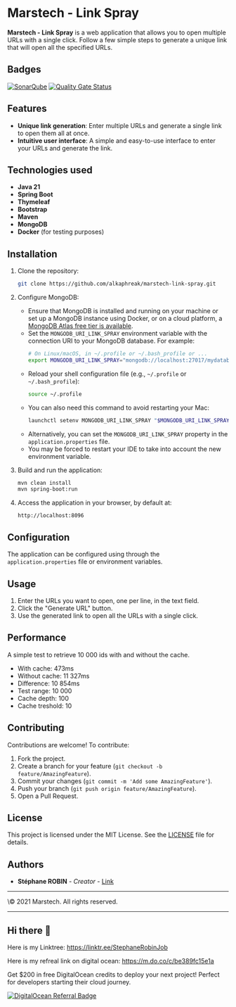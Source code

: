 # Marstech - Link Spray

**Marstech - Link Spray** is a web application that allows you to open multiple URLs with a single click. Follow a few
simple steps to generate a unique link that will open all the specified URLs.

## Badges

[![SonarQube](https://github.com/alkaphreak/marstech-link-spray/actions/workflows/maven-sonar.yml/badge.svg)](https://github.com/alkaphreak/marstech-link-spray/actions/workflows/maven-sonar.yml)
[![Quality Gate Status](https://sonarcloud.io/api/project_badges/measure?project=alkaphreak_marstech-link-spray&metric=alert_status)](https://sonarcloud.io/summary/new_code?id=alkaphreak_marstech-link-spray)

## Features

- **Unique link generation**: Enter multiple URLs and generate a single link to open them all at once.
- **Intuitive user interface**: A simple and easy-to-use interface to enter your URLs and generate the link.

## Technologies used

- **Java 21**
- **Spring Boot**
- **Thymeleaf**
- **Bootstrap**
- **Maven**
- **MongoDB**
- **Docker** (for testing purposes)

## Installation

1. Clone the repository:
    ```bash
    git clone https://github.com/alkaphreak/marstech-link-spray.git
    ```

2. Configure MongoDB:
    - Ensure that MongoDB is installed and running on your machine or set up a MongoDB instance using Docker, or on a
      cloud platform, a [MongoDB Atlas free tier is available](https://www.mongodb.com/pricing).
    - Set the `MONGODB_URI_LINK_SPRAY` environment variable with the connection URI to your MongoDB database. For
      example:
        ```sh
        # On Linux/macOS, in ~/.profile or ~/.bash_profile or ...
        export MONGODB_URI_LINK_SPRAY="mongodb://localhost:27017/mydatabase"
        ```
    - Reload your shell configuration file (e.g., `~/.profile` or `~/.bash_profile`):
        ```sh
        source ~/.profile
        ```    
    - You can also need this command to avoid restarting your Mac:
        ```sh
        launchctl setenv MONGODB_URI_LINK_SPRAY "$MONGODB_URI_LINK_SPRAY"
        ```
    - Alternatively, you can set the `MONGODB_URI_LINK_SPRAY` property in the `application.properties` file.
    - You may be forced to restart your IDE to take into account the new environment variable.

3. Build and run the application:
    ```bash
    mvn clean install
    mvn spring-boot:run
    ```

4. Access the application in your browser, by default at:
    ```
    http://localhost:8096
    ```

## Configuration

The application can be configured using through the `application.properties` file or environment variables.

## Usage

1. Enter the URLs you want to open, one per line, in the text field.
2. Click the "Generate URL" button.
3. Use the generated link to open all the URLs with a single click.

## Performance

A simple test to retrieve 10 000 ids with and without the cache.

- With cache: 473ms
- Without cache: 11 327ms
- Difference: 10 854ms
- Test range: 10 000
- Cache depth: 100
- Cache treshold: 10

## Contributing

Contributions are welcome! To contribute:

1. Fork the project.
2. Create a branch for your feature (`git checkout -b feature/AmazingFeature`).
3. Commit your changes (`git commit -m 'Add some AmazingFeature'`).
4. Push your branch (`git push origin feature/AmazingFeature`).
5. Open a Pull Request.

## License

This project is licensed under the MIT License. See the [LICENSE](LICENSE) file for details.

## Authors

- **Stéphane ROBIN** - *Creator* - [Link](https://linktr.ee/StephaneRobinJob)

---

\© 2021 Marstech. All rights reserved.

---

## Hi there 👋

Here is my Linktree: https://linktr.ee/StephaneRobinJob

Here is my refreal link on digital ocean: https://m.do.co/c/be389fc15e1a

Get $200 in free DigitalOcean credits to deploy your next project! Perfect for developers starting their cloud journey.

[![DigitalOcean Referral Badge](https://web-platforms.sfo2.cdn.digitaloceanspaces.com/WWW/Badge%201.svg)](https://www.digitalocean.com/?refcode=be389fc15e1a&utm_campaign=Referral_Invite&utm_medium=Referral_Program&utm_source=badge)
